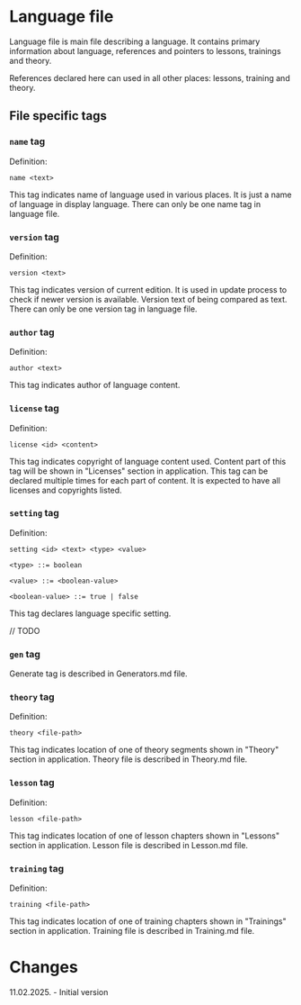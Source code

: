 # Language file

Language file is main file describing a language. It contains primary
information about language, references and pointers to lessons, trainings and
theory.

References declared here can used in all other places: lessons, training
and theory.

## File specific tags

### `name` tag

Definition:
```
name <text>
```

This tag indicates name of language used in various places. It is just a name of 
language in display language. There can only be one name tag in language file.

### `version` tag

Definition:
```
version <text>
```

This tag indicates version of current edition. It is used in update process to
check if newer version is available. Version text of being compared as text.
There can only be one version tag in language file.

### `author` tag

Definition:
```
author <text>
```

This tag indicates author of language content.

### `license` tag

Definition:
```
license <id> <content> 
```

This tag indicates copyright of language content used. Content part of this tag
will be shown in "Licenses" section in application. This tag can be declared
multiple times for each part of content. It is expected to have all licenses and
copyrights listed.

### `setting` tag

Definition:
```
setting <id> <text> <type> <value>

<type> ::= boolean

<value> ::= <boolean-value>

<boolean-value> ::= true | false
```

This tag declares language specific setting.

// TODO

### `gen` tag

Generate tag is described in Generators.md file.

### `theory` tag

Definition:
```
theory <file-path>
```

This tag indicates location of one of theory segments shown in "Theory"
section in application. Theory file is described in Theory.md file.

### `lesson` tag

Definition:
```
lesson <file-path>
```

This tag indicates location of one of lesson chapters shown in "Lessons"
section in application. Lesson file is described in Lesson.md file.

### `training` tag

Definition:
```
training <file-path>
```

This tag indicates location of one of training chapters shown in "Trainings"
section in application. Training file is described in Training.md file.

# Changes

11.02.2025. - Initial version
